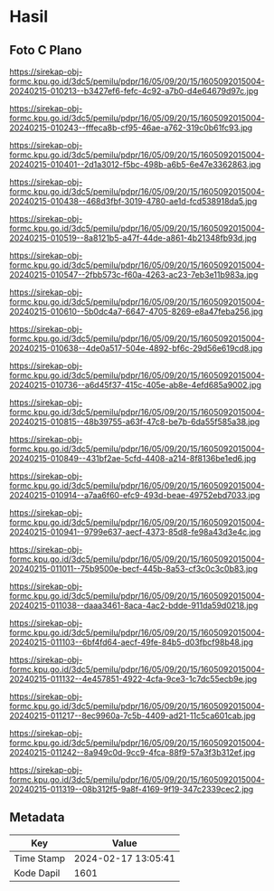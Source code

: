 # Hasil

## Foto C Plano

https://sirekap-obj-formc.kpu.go.id/3dc5/pemilu/pdpr/16/05/09/20/15/1605092015004-20240215-010213--b3427ef6-fefc-4c92-a7b0-d4e64679d97c.jpg

https://sirekap-obj-formc.kpu.go.id/3dc5/pemilu/pdpr/16/05/09/20/15/1605092015004-20240215-010243--fffeca8b-cf95-46ae-a762-319c0b61fc93.jpg

https://sirekap-obj-formc.kpu.go.id/3dc5/pemilu/pdpr/16/05/09/20/15/1605092015004-20240215-010401--2d1a3012-f5bc-498b-a6b5-6e47e3362863.jpg

https://sirekap-obj-formc.kpu.go.id/3dc5/pemilu/pdpr/16/05/09/20/15/1605092015004-20240215-010438--468d3fbf-3019-4780-ae1d-fcd538918da5.jpg

https://sirekap-obj-formc.kpu.go.id/3dc5/pemilu/pdpr/16/05/09/20/15/1605092015004-20240215-010519--8a8121b5-a47f-44de-a861-4b21348fb93d.jpg

https://sirekap-obj-formc.kpu.go.id/3dc5/pemilu/pdpr/16/05/09/20/15/1605092015004-20240215-010547--2fbb573c-f60a-4263-ac23-7eb3e11b983a.jpg

https://sirekap-obj-formc.kpu.go.id/3dc5/pemilu/pdpr/16/05/09/20/15/1605092015004-20240215-010610--5b0dc4a7-6647-4705-8269-e8a47feba256.jpg

https://sirekap-obj-formc.kpu.go.id/3dc5/pemilu/pdpr/16/05/09/20/15/1605092015004-20240215-010638--4de0a517-504e-4892-bf6c-29d56e619cd8.jpg

https://sirekap-obj-formc.kpu.go.id/3dc5/pemilu/pdpr/16/05/09/20/15/1605092015004-20240215-010736--a6d45f37-415c-405e-ab8e-4efd685a9002.jpg

https://sirekap-obj-formc.kpu.go.id/3dc5/pemilu/pdpr/16/05/09/20/15/1605092015004-20240215-010815--48b39755-a63f-47c8-be7b-6da55f585a38.jpg

https://sirekap-obj-formc.kpu.go.id/3dc5/pemilu/pdpr/16/05/09/20/15/1605092015004-20240215-010849--431bf2ae-5cfd-4408-a214-8f8136be1ed6.jpg

https://sirekap-obj-formc.kpu.go.id/3dc5/pemilu/pdpr/16/05/09/20/15/1605092015004-20240215-010914--a7aa6f60-efc9-493d-beae-49752ebd7033.jpg

https://sirekap-obj-formc.kpu.go.id/3dc5/pemilu/pdpr/16/05/09/20/15/1605092015004-20240215-010941--9799e637-aecf-4373-85d8-fe98a43d3e4c.jpg

https://sirekap-obj-formc.kpu.go.id/3dc5/pemilu/pdpr/16/05/09/20/15/1605092015004-20240215-011011--75b9500e-becf-445b-8a53-cf3c0c3c0b83.jpg

https://sirekap-obj-formc.kpu.go.id/3dc5/pemilu/pdpr/16/05/09/20/15/1605092015004-20240215-011038--daaa3461-8aca-4ac2-bdde-911da59d0218.jpg

https://sirekap-obj-formc.kpu.go.id/3dc5/pemilu/pdpr/16/05/09/20/15/1605092015004-20240215-011103--6bf4fd64-aecf-49fe-84b5-d03fbcf98b48.jpg

https://sirekap-obj-formc.kpu.go.id/3dc5/pemilu/pdpr/16/05/09/20/15/1605092015004-20240215-011132--4e457851-4922-4cfa-9ce3-1c7dc55ecb9e.jpg

https://sirekap-obj-formc.kpu.go.id/3dc5/pemilu/pdpr/16/05/09/20/15/1605092015004-20240215-011217--8ec9960a-7c5b-4409-ad21-11c5ca601cab.jpg

https://sirekap-obj-formc.kpu.go.id/3dc5/pemilu/pdpr/16/05/09/20/15/1605092015004-20240215-011242--8a949c0d-9cc9-4fca-88f9-57a3f3b312ef.jpg

https://sirekap-obj-formc.kpu.go.id/3dc5/pemilu/pdpr/16/05/09/20/15/1605092015004-20240215-011319--08b312f5-9a8f-4169-9f19-347c2339cec2.jpg


## Metadata

| Key        | Value               |
| ---------- | ------------------- |
| Time Stamp | 2024-02-17 13:05:41 |
| Kode Dapil | 1601                |



